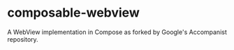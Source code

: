 # composable-webview
A WebView implementation in Compose as forked by Google's Accompanist repository.
